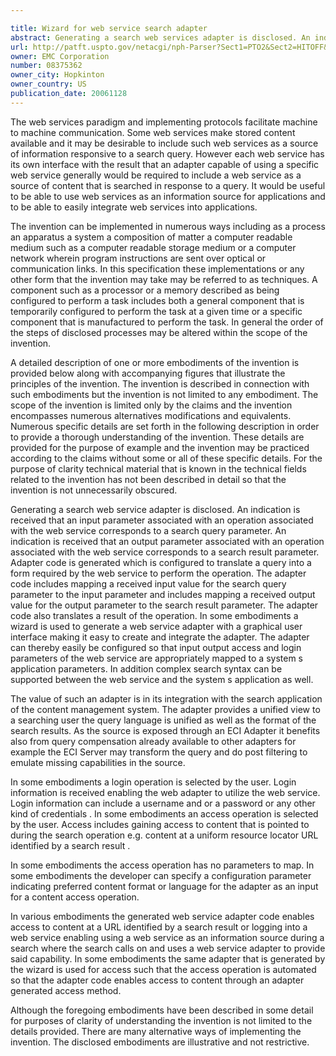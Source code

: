 ```yaml
---

title: Wizard for web service search adapter
abstract: Generating a search web services adapter is disclosed. An indication is received that an input parameter associated with an operation associated with the web service corresponds to a search query parameter. An indication is received that an output parameter associated with the operation corresponds to a search result parameter. Adapter code is automatically generated that is configured to translate a query into a form required by the web service to perform the operation, including by mapping a received input value for the search query parameter to the input parameter, and to translate a result of the operation, including by mapping a received output value for the output parameter to the search result parameter.
url: http://patft.uspto.gov/netacgi/nph-Parser?Sect1=PTO2&Sect2=HITOFF&p=1&u=%2Fnetahtml%2FPTO%2Fsearch-adv.htm&r=1&f=G&l=50&d=PALL&S1=08375362&OS=08375362&RS=08375362
owner: EMC Corporation
number: 08375362
owner_city: Hopkinton
owner_country: US
publication_date: 20061128
---
```

The web services paradigm and implementing protocols facilitate machine to machine communication. Some web services make stored content available and it may be desirable to include such web services as a source of information responsive to a search query. However each web service has its own interface with the result that an adapter capable of using a specific web service generally would be required to include a web service as a source of content that is searched in response to a query. It would be useful to be able to use web services as an information source for applications and to be able to easily integrate web services into applications.

The invention can be implemented in numerous ways including as a process an apparatus a system a composition of matter a computer readable medium such as a computer readable storage medium or a computer network wherein program instructions are sent over optical or communication links. In this specification these implementations or any other form that the invention may take may be referred to as techniques. A component such as a processor or a memory described as being configured to perform a task includes both a general component that is temporarily configured to perform the task at a given time or a specific component that is manufactured to perform the task. In general the order of the steps of disclosed processes may be altered within the scope of the invention.

A detailed description of one or more embodiments of the invention is provided below along with accompanying figures that illustrate the principles of the invention. The invention is described in connection with such embodiments but the invention is not limited to any embodiment. The scope of the invention is limited only by the claims and the invention encompasses numerous alternatives modifications and equivalents. Numerous specific details are set forth in the following description in order to provide a thorough understanding of the invention. These details are provided for the purpose of example and the invention may be practiced according to the claims without some or all of these specific details. For the purpose of clarity technical material that is known in the technical fields related to the invention has not been described in detail so that the invention is not unnecessarily obscured.

Generating a search web service adapter is disclosed. An indication is received that an input parameter associated with an operation associated with the web service corresponds to a search query parameter. An indication is received that an output parameter associated with an operation associated with the web service corresponds to a search result parameter. Adapter code is generated which is configured to translate a query into a form required by the web service to perform the operation. The adapter code includes mapping a received input value for the search query parameter to the input parameter and includes mapping a received output value for the output parameter to the search result parameter. The adapter code also translates a result of the operation. In some embodiments a wizard is used to generate a web service adapter with a graphical user interface making it easy to create and integrate the adapter. The adapter can thereby easily be configured so that input output access and login parameters of the web service are appropriately mapped to a system s application parameters. In addition complex search syntax can be supported between the web service and the system s application as well.

The value of such an adapter is in its integration with the search application of the content management system. The adapter provides a unified view to a searching user the query language is unified as well as the format of the search results. As the source is exposed through an ECI Adapter it benefits also from query compensation already available to other adapters for example the ECI Server may transform the query and do post filtering to emulate missing capabilities in the source.

In some embodiments a login operation is selected by the user. Login information is received enabling the web adapter to utilize the web service. Login information can include a username and or a password or any other kind of credentials . In some embodiments an access operation is selected by the user. Access includes gaining access to content that is pointed to during the search operation e.g. content at a uniform resource locator URL identified by a search result .

In some embodiments the access operation has no parameters to map. In some embodiments the developer can specify a configuration parameter indicating preferred content format or language for the adapter as an input for a content access operation.

In various embodiments the generated web service adapter code enables access to content at a URL identified by a search result or logging into a web service enabling using a web service as an information source during a search where the search calls on and uses a web service adapter to provide said capability. In some embodiments the same adapter that is generated by the wizard is used for access such that the access operation is automated so that the adapter code enables access to content through an adapter generated access method.

Although the foregoing embodiments have been described in some detail for purposes of clarity of understanding the invention is not limited to the details provided. There are many alternative ways of implementing the invention. The disclosed embodiments are illustrative and not restrictive.

